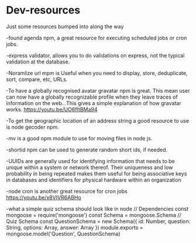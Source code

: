 # Dev-resources
Just some resources bumped into along the way

-found agenda npm, a great resource for executing scheduled jobs or cron jobs.

-express validator, allows you to do validations on express, not the typical validation at the database.

-Noramlize url mpm is Useful when you need to display, store, deduplicate, sort, compare, etc, URLs.

-To have a globally recognised avatar gravatar npm is great. This mean user can now have a globally recognizable profile when they leave traces of information on the web...This gives a simple explanation of how gravatar works. https://youtu.be/UO6fItBMa94

-To get the geographic location of an address string a good resource to use is node gecoder npm.

-mv is a good npm module to use for moving files in node js.

-shortid npm can be used to generate random short ids, if needed.

-UUIDs are generally used for identifying information that needs to be unique within a system or network thereof. Their uniqueness and low probability in being repeated makes them useful for being associative keys in databases and identifiers for physical hardware within an organization

-node cron is another great resource for cron jobs https://youtu.be/x8VIVR6ABHo


-what a simple quiz schema should look like in node
// Dependencies
const mongoose = require('mongoose')
const Schema = mongoose.Schema
// Quiz Schema
const QuestionSchema = new Schema({ id: Number, question: String, options: Array, answer: Array })
module.exports = mongoose.model('Question', QuestionSchema)
